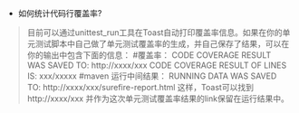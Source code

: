 * 如何统计代码行覆盖率?
> 目前可以通过unittest_run工具在Toast自动打印覆盖率信息。如果在你的单元测试脚本中自己做了单元测试覆盖率的生成，并自己保存了结果，可以在你的输出中包含下面的信息：
> #覆盖率：
> CODE COVERAGE RESULT WAS SAVED TO: http://xxxx/xxx
> CODE COVERAGE RESULT OF LINES IS: xxx/xxxxx
> #maven 运行中间结果：
> RUNNING DATA WAS SAVED TO: http://xxxx/xxx/surefire-report.html
> 这样，Toast可以找到 http://xxxx/xxx 并作为这次单元测试覆盖率结果的link保留在运行结果中。

